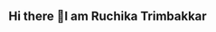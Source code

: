 ## Hi there 👋I am Ruchika Trimbakkar

<!--
**Azure Administrator | Microsoft Certified | Cloud Infrastructure & Identity Specialist**

I'm a results-driven cloud professional with over **2 years of experience** in designing, managing, and securing Microsoft Azure environments. I specialize in:

- ☁️ **Azure IaaS** – Virtual Machines, Load Balancers, Auto Scaling, Bastion
- 🔐 **Identity & Access Management** – Entra ID (Azure AD), RBAC, MFA, Conditional Access
- 🌐 **Networking & Security** – VNets, NSGs, VPN, ExpressRoute
- 🔄 **Hybrid Identity** – Azure AD Connect, ADFS
- 🧩 **Automation** – Learning Terraform, Bicep & CI/CD with Azure DevOps
- 📊 **Monitoring** – Azure Monitor, Log Analytics, Alerts

---

### 🚀 What I’m Currently Working On:
- Hands-on **Azure projects** demonstrating real-world scenarios
- Building a **GitHub portfolio** with practical cloud labs
- Learning **Azure DevOps**, **Kubernetes**, and **Infrastructure as Code**

---

### 📫 Let's Connect!
- 🔗 [LinkedIn](https://www.linkedin.com/in/ruchika-trimbakkar-02236b221)
- 📧 ruchika442012@gmail.com

✨ *Thanks for visiting my profile — I'm excited to share my Azure journey with you!* ☁️

-->
